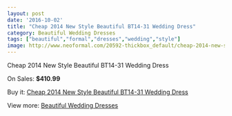 ```yaml
---
layout: post
date: '2016-10-02'
title: "Cheap 2014 New Style Beautiful BT14-31 Wedding Dress"
category: Beautiful Wedding Dresses
tags: ["beautiful","formal","dresses","wedding","style"]
image: http://www.neoformal.com/20592-thickbox_default/cheap-2014-new-style-beautiful-bt14-31-wedding-dress.jpg
---
```

Cheap 2014 New Style Beautiful BT14-31 Wedding Dress

On Sales: **$410.99**
<a href="https://www.neoformal.com/en/beautiful-wedding-dresses-2014/6580-cheap-2014-new-style-beautiful-bt14-31-wedding-dress.html"><amp-img layout="responsive" width="600" height="600" src="//www.neoformal.com/20592-thickbox_default/cheap-2014-new-style-beautiful-bt14-31-wedding-dress.jpg" alt="Cheap 2014 New Style Beautiful BT14-31 Wedding Dress 0" /></a>
<a href="https://www.neoformal.com/en/beautiful-wedding-dresses-2014/6580-cheap-2014-new-style-beautiful-bt14-31-wedding-dress.html"><amp-img layout="responsive" width="600" height="600" src="//www.neoformal.com/20593-thickbox_default/cheap-2014-new-style-beautiful-bt14-31-wedding-dress.jpg" alt="Cheap 2014 New Style Beautiful BT14-31 Wedding Dress 1" /></a>

Buy it: [Cheap 2014 New Style Beautiful BT14-31 Wedding Dress](https://www.neoformal.com/en/beautiful-wedding-dresses-2014/6580-cheap-2014-new-style-beautiful-bt14-31-wedding-dress.html "Cheap 2014 New Style Beautiful BT14-31 Wedding Dress")

View more: [Beautiful Wedding Dresses](https://www.neoformal.com/en/91-beautiful-wedding-dresses-2014 "Beautiful Wedding Dresses")